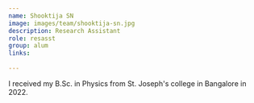 ```yaml
---
name: Shooktija SN
image: images/team/shooktija-sn.jpg
description: Research Assistant
role: resasst
group: alum
links:
  
---
```


I received my B.Sc. in Physics from St. Joseph's college in Bangalore in 2022.